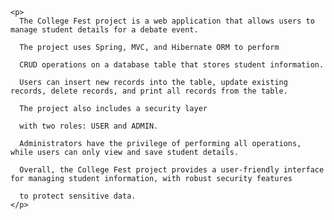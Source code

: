 
    <p>
      The College Fest project is a web application that allows users to manage student details for a debate event. 
      
      The project uses Spring, MVC, and Hibernate ORM to perform       
      
      CRUD operations on a database table that stores student information.

      Users can insert new records into the table, update existing records, delete records, and print all records from the table. 
      
      The project also includes a security layer         
      
      with two roles: USER and ADMIN.

      Administrators have the privilege of performing all operations, while users can only view and save student details.

      Overall, the College Fest project provides a user-friendly interface for managing student information, with robust security features 
      
      to protect sensitive data.
    </p>

